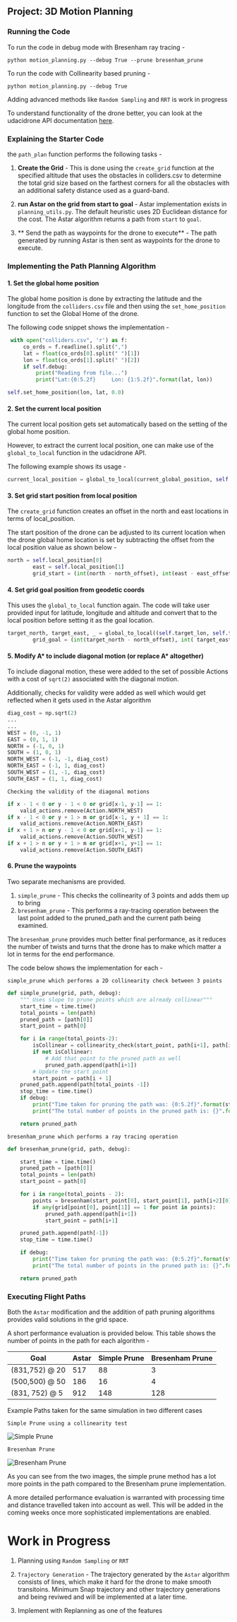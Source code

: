## Project: 3D Motion Planning

### Running the Code

To run the code in debug mode with Bresenham ray tracing -

```console
python motion_planning.py --debug True --prune bresenham_prune
```
To run the code with Collinearity based pruning -

```console
python motion_planning.py --debug True
```
Adding advanced methods like `Random Sampling` and `RRT` is work in progress

To understand functionality of the drone better, you can look at the udacidrone API documentation [here](https://udacity.github.io/udacidrone/docs/drone-attributes.html).

### Explaining the Starter Code

the `path_plan` function performs the following tasks -
1. **Create the Grid** - This is done using the `create_grid` function at the specified altitude that uses the obstacles in colliders.csv to determine the total grid size based on the farthest corners for all the obstacles with an additional safety distance used as a guard-band.

2. **run Astar on the grid from start to goal** - Astar implementation exists in `planning_utils.py`. The default heuristic uses 2D Euclidean distance for the cost. The Astar algorithm returns a path from `start` to `goal`.

3. ** Send the path as waypoints for the drone to execute** - The path generated by running Astar is then sent as waypoints for the drone to execute.


### Implementing the Path Planning Algorithm

#### 1. Set the global home position
The global home position is done by extracting the latitude and the longitude from the `colliders.csv` file and then using the `set_home_position` function to set the Global Home of the drone.

The following code snippet shows the implementation -

```python
 with open("colliders.csv", 'r') as f:
     co_ords = f.readline().split(",")
     lat = float(co_ords[0].split(" ")[1])
     lon = float(co_ords[1].split(" ")[2])
     if self.debug:
         print("Reading from file...")
         print("Lat:{0:5.2f}     Lon: {1:5.2f}".format(lat, lon))

self.set_home_position(lon, lat, 0.0)

```

#### 2. Set the current local position
The current local position gets set automatically based on the setting of the global home position.

However, to extract the current local position, one can make use of the `global_to_local` function in the udacidrone API.

The following example shows its usage -

```python
current_local_position = global_to_local(current_global_position, self.global_home)
```

#### 3. Set grid start position from local position
The `create_grid` function creates an offset in the north and east locations in terms of local_position.

The start position of the drone can be adjusted to its current location when the drone global home location is set by subtracting the offset from the local position value as shown below -

```python
north = self.local_position[0]
        east = self.local_position[1]
        grid_start = (int(north - north_offset), int(east - east_offset))
```

#### 4. Set grid goal position from geodetic coords
This uses the `global_to_local` function again. The code will take user provided input for latitude, longitude and altitude and convert that to the local position before setting it as the goal location.

```python
target_north, target_east, _ = global_to_local((self.target_lon, self.target_lat, 0.0), self.global_home)
        grid_goal = (int(target_north - north_offset), int( target_east - east_offset))
```

#### 5. Modify A* to include diagonal motion (or replace A* altogether)
To include diagonal motion, these were added to the set of possible Actions with a cost of `sqrt(2)` associated with the diagonal motion.

Additionally, checks for validity were added as well which would get reflected when it gets used in the Astar algorithm

```python
diag_cost = np.sqrt(2)
...
...
WEST = (0, -1, 1)
EAST = (0, 1, 1)
NORTH = (-1, 0, 1)
SOUTH = (1, 0, 1)
NORTH_WEST = (-1, -1, diag_cost)
NORTH_EAST = (-1, 1, diag_cost)
SOUTH_WEST = (1, -1, diag_cost)
SOUTH_EAST = (1, 1, diag_cost)
```

`Checking the validity of the diagonal motions`

```python
if x - 1 < 0 or y - 1 < 0 or grid[x-1, y-1] == 1:
    valid_actions.remove(Action.NORTH_WEST)
if x - 1 < 0 or y + 1 > m or grid[x-1, y + 1] == 1:
    valid_actions.remove(Action.NORTH_EAST)
if x + 1 > n or y - 1 < 0 or grid[x+1, y-1] == 1:
    valid_actions.remove(Action.SOUTH_WEST)
if x + 1 > n or y + 1 > m or grid[x+1, y+1] == 1:
    valid_actions.remove(Action.SOUTH_EAST)
```

#### 6. Prune the waypoints
Two separate mechanisms are provided.
1. `simple_prune` - This checks the collinearity of 3 points and adds them up to bring
2. `bresenham_prune` - This performs a ray-tracing operation between the last point added to the pruned_path and the current path being examined.

The `bresenham_prune` provides much better final performance, as it reduces the number of twists and turns that the drone has to make which matter a lot in terms for the end performance.

The code below shows the implementation for each -

`simple_prune which performs a 2D collinearity check between 3 points`
```python
def simple_prune(grid, path, debug):
    """ Uses slope to prune points which are already collinear"""
    start_time = time.time()
    total_points = len(path)
    pruned_path = [path[0]]
    start_point = path[0]

    for i in range(total_points-2):
        isCollinear = collinearity_check(start_point, path[i+1], path[i+2])
        if not isCollinear:
            # Add that point to the pruned path as well
            pruned_path.append(path[i+1])
        # Update the start point
        start_point = path[i + 1]
    pruned_path.append(path[total_points -1])
    stop_time = time.time()
    if debug:
        print("Time taken for pruning the path was: {0:5.2f}".format(stop_time - start_time))
        print("The total number of points in the pruned path is: {}".format(len(pruned_path)))

    return pruned_path
```

`bresenham_prune which performs a ray tracing operation `

```python
def bresenham_prune(grid, path, debug):

    start_time = time.time()
    pruned_path = [path[0]]
    total_points = len(path)
    start_point = path[0]

    for i in range(total_points - 2):
        points = bresenham(start_point[0], start_point[1], path[i+2][0], path[i+2][1])
        if any(grid[point[0], point[1]] == 1 for point in points):
            pruned_path.append(path[i+1])
            start_point = path[i+1]

    pruned_path.append(path[-1])
    stop_time = time.time()

    if debug:
        print("Time taken for pruning the path was: {0:5.2f}".format(stop_time - start_time))
        print("The total number of points in the pruned path is: {}".format(len(pruned_path)))

    return pruned_path
```


### Executing Flight Paths

Both the `Astar` modification and the addition of path pruning algorithms provides valid solutions in the grid space.

A short performance evaluation is provided below. This table shows the number of points in the path for each algorithm  -

| Goal | Astar | Simple Prune | Bresenham Prune |
|------|-------|--------------|-----------------|
|(831,752) @ 20| 517  | 88  | 3  |
| (500,500) @ 50 | 186  |  16 | 4  |
| (831, 752) @ 5  | 912  | 148  |  128 | |

Example Paths taken for the same simulation in two different cases

`Simple Prune using a collinearity test `

![Simple Prune](images/simple_prune_2.png)

`Bresenham Prune `

![Bresenham Prune](images/bresenham_prune_2.png)

As you can see from the two images, the simple prune method has a lot more points in the path compared to the Bresenham prune implementation.

A more detailed performance evaluation is warranted with processing time and distance travelled taken into account as well. This will be added in the coming weeks once more sophisticated implementations are enabled.

# Work in Progress

1. Planning using `Random Sampling` or `RRT`

2. `Trajectory Generation` - The trajectory generated by the `Astar` algorithm consists of lines, which make it hard for the drone to make smooth transitoins. Minimum Snap trajectory and other trajectory generations and being reviwed and will be implemented at a later time.  

3. Implement with Replanning as one of the features
